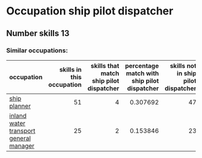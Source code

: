 # Occupation ship pilot dispatcher
## Number skills 13
### Similar occupations:
| occupation                                                                          |   skills in this occupation |   skills that match ship pilot dispatcher |   percentage match with ship pilot dispatcher |   skills not in ship pilot dispatcher |
|:------------------------------------------------------------------------------------|----------------------------:|------------------------------------------:|----------------------------------------------:|--------------------------------------:|
| [ship planner](ship_planner.md)                                                     |                          51 |                                         4 |                                      0.307692 |                                    47 |
| [inland water transport general manager](inland_water_transport_general_manager.md) |                          25 |                                         2 |                                      0.153846 |                                    23 |
